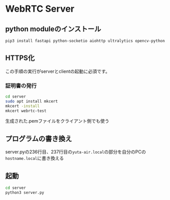 # WebRTC Server
## python moduleのインストール
```sh
pip3 install fastapi python-socketio aiohttp ultralytics opencv-python uvicorn
```

## HTTPS化
この手順の実行がserverとclientの起動に必須です。

### 証明書の発行
```sh
cd server
sudo apt install mkcert
mkcert -install
mkcert webrtc-test
```

生成された.pemファイルをクライアント側でも使う

## プログラムの書き換え
server.pyの236行目、237行目の`yuta-air.local`の部分を自分のPCの`hostname.local`に書き換える

## 起動
```sh
cd server
python3 server.py
```